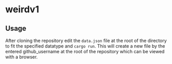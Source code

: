 # weirdv1

## Usage
After cloning the repository edit the `data.json` file at the root of the directory to fit the specified datatype and `cargo run`. This will create a new file by the entered github_username at the root of the repository which can be viewed with a browser.


